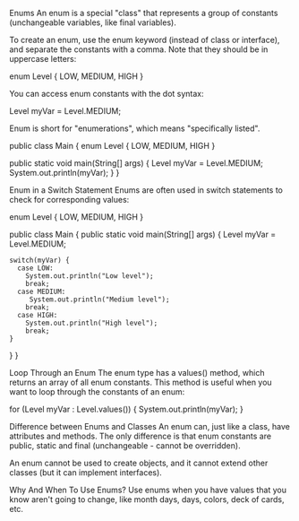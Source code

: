 Enums
An enum is a special "class" that represents a group of constants (unchangeable variables, like final variables).

To create an enum, use the enum keyword (instead of class or interface), and separate the constants with a comma. 
Note that they should be in uppercase letters:

enum Level {
LOW,
MEDIUM,
HIGH
}

You can access enum constants with the dot syntax:

Level myVar = Level.MEDIUM;

Enum is short for "enumerations", which means "specifically listed".


public class Main {
enum Level {
LOW,
MEDIUM,
HIGH
}

public static void main(String[] args) {
Level myVar = Level.MEDIUM;
System.out.println(myVar);
}
}

Enum in a Switch Statement
Enums are often used in switch statements to check for corresponding values:


enum Level {
LOW,
MEDIUM,
HIGH
}

public class Main {
public static void main(String[] args) {
Level myVar = Level.MEDIUM;

    switch(myVar) {
      case LOW:
        System.out.println("Low level");
        break;
      case MEDIUM:
         System.out.println("Medium level");
        break;
      case HIGH:
        System.out.println("High level");
        break;
    }
}
}


Loop Through an Enum
The enum type has a values() method, which returns an array of all enum constants. This method is useful when you want 
to loop through the constants of an enum:

for (Level myVar : Level.values()) {
System.out.println(myVar);
}

Difference between Enums and Classes
An enum can, just like a class, have attributes and methods. The only difference is that enum constants are public, 
static and final (unchangeable - cannot be overridden).

An enum cannot be used to create objects, and it cannot extend other classes (but it can implement interfaces).

Why And When To Use Enums?
Use enums when you have values that you know aren't going to change, like month days, days, colors, deck of cards, etc.